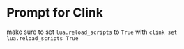 # Prompt for Clink
make sure to set `lua.reload_scripts` to `True` with `clink set lua.reload_scripts True`
